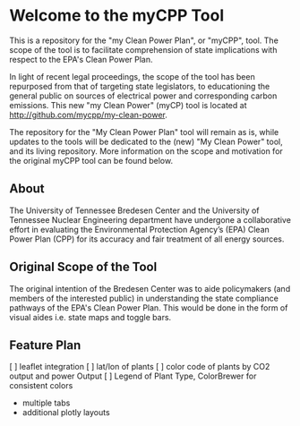 # Welcome to the myCPP Tool

This is a repository for the "my Clean Power Plan", or "myCPP", tool. The scope of the tool is to facilitate comprehension of state implications with respect to the EPA's Clean Power Plan.

In light of recent legal proceedings, the scope of the tool has been repurposed from that of targeting state legislators, to educationing the general public on sources of electrical power and corresponding carbon emissions. This new "my Clean Power" (myCP) tool is located at http://github.com/mycpp/my-clean-power. 

The repository for the "My Clean Power Plan" tool will remain as is, while updates to the tools will be dedicated to the (new) "My Clean Power" tool, and its living repository. More information on the scope and motivation for the original myCPP tool can be found below. 

## About
The University of Tennessee Bredesen Center and the University of Tennessee Nuclear Engineering department have undergone a collaborative effort in evaluating the Environmental Protection Agency’s (EPA) Clean Power Plan (CPP) for its accuracy and fair treatment of all energy sources. 

## Original Scope of the Tool 
The original intention of the Bredesen Center was to aide policymakers (and members of the interested public) in understanding the state compliance pathways of the EPA's Clean Power Plan. This would be done in the form of visual aides i.e. state maps and toggle bars.  

## Feature Plan

[ ] leaflet integration
[ ] lat/lon of plants
[ ] color code of plants by CO2 output and power Output
[ ] Legend of Plant Type, ColorBrewer for consistent colors
   
- multiple tabs
- additional plotly layouts
